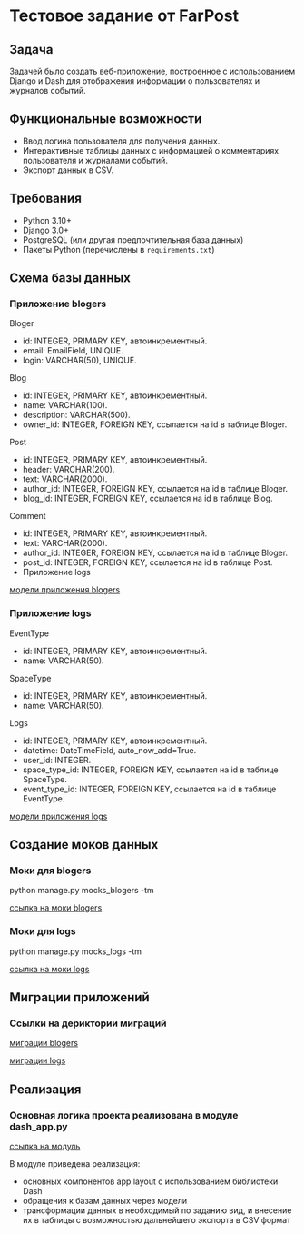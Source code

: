 # Тестовое задание от FarPost

## Задача

Задачей было создать веб-приложение, построенное с использованием Django и Dash для отображения информации о пользователях и журналов событий.

## Функциональные возможности

- Ввод логина пользователя для получения данных.
- Интерактивные таблицы данных с информацией о комментариях пользователя и журналами событий.
- Экспорт данных в CSV.

## Требования

- Python 3.10+
- Django 3.0+
- PostgreSQL (или другая предпочтительная база данных)
- Пакеты Python (перечислены в `requirements.txt`)

## Схема базы данных

### Приложение blogers

Bloger

- id: INTEGER, PRIMARY KEY, автоинкрементный.
- email: EmailField, UNIQUE.
- login: VARCHAR(50), UNIQUE.

Blog

- id: INTEGER, PRIMARY KEY, автоинкрементный.
- name: VARCHAR(100).
- description: VARCHAR(500).
- owner_id: INTEGER, FOREIGN KEY, ссылается на id в таблице Bloger.

Post

- id: INTEGER, PRIMARY KEY, автоинкрементный.
- header: VARCHAR(200).
- text: VARCHAR(2000).
- author_id: INTEGER, FOREIGN KEY, ссылается на id в таблице Bloger.
- blog_id: INTEGER, FOREIGN KEY, ссылается на id в таблице Blog.

Comment

- id: INTEGER, PRIMARY KEY, автоинкрементный.
- text: VARCHAR(2000).
- author_id: INTEGER, FOREIGN KEY, ссылается на id в таблице Bloger.
- post_id: INTEGER, FOREIGN KEY, ссылается на id в таблице Post.
- Приложение logs

[модели приложения blogers](https://github.com/Dezmound1/FarpostTest/blob/main/viewer/blogers/models.py)


### Приложение logs

EventType

- id: INTEGER, PRIMARY KEY, автоинкрементный.
- name: VARCHAR(50).

SpaceType

- id: INTEGER, PRIMARY KEY, автоинкрементный.
- name: VARCHAR(50).

Logs

- id: INTEGER, PRIMARY KEY, автоинкрементный.
- datetime: DateTimeField, auto_now_add=True.
- user_id: INTEGER.
- space_type_id: INTEGER, FOREIGN KEY, ссылается на id в таблице SpaceType.
- event_type_id: INTEGER, FOREIGN KEY, ссылается на id в таблице EventType.

[модели приложения logs](https://github.com/Dezmound1/FarpostTest/blob/main/viewer/logs/models.py)


## Создание моков данных

### Моки для blogers

python manage.py mocks_blogers -tm

[ссылка на моки blogers](https://github.com/Dezmound1/FarpostTest/blob/main/viewer/blogers/management/commands/mocks_users.py)

### Моки для logs

python manage.py mocks_logs -tm

[ссылка на моки logs](https://github.com/Dezmound1/FarpostTest/blob/main/viewer/logs/management/commands/mocks_logs.py)

## Миграции приложений

### Ссылки на дериктории миграций
[миграции blogers](https://github.com/Dezmound1/FarpostTest/tree/main/viewer/blogers/migrations)

[миграции logs](https://github.com/Dezmound1/FarpostTest/tree/main/viewer/logs/migrations)


## Реализация

### Основная логика проекта реализована в модуле dash_app.py

[ссылка на модуль](https://github.com/Dezmound1/FarpostTest/blob/main/viewer/blogers/dash_app.py)


В модуле приведена реализация:

 - основных компонентов app.layout с использованием библиотеки Dash
 - обращения к базам данных через модели
 - трансформации данных в необходимый по заданию вид, и внесение их в таблицы с возможностью дальнейшего экспорта в CSV формат